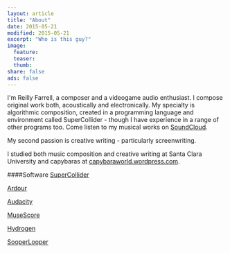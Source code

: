 ```yaml
---
layout: article
title: "About"
date: 2015-05-21
modified: 2015-05-21
excerpt: "Who is this guy?"
image:
  feature: 
  teaser: 
  thumb:
share: false
ads: false
---
```


I'm Reilly Farrell, a composer and a videogame audio enthusiast.  I compose original work both, acoustically and electronically.  My specialty is algorithmic composition, created in a programming language and environment called SuperCollider - though I have experience in a range of other programs too.  Come listen to my musical works on [SoundCloud](https://soundcloud.com/capybarrage-reilly).

My second passion is creative writing - particularly screenwriting.  

I studied both music composition and creative writing at Santa Clara University and capybaras at [capybaraworld.wordpress.com](https://capybaraworld.wordpress.com/about/).  

####Software
[SuperCollider](http://supercollider.github.io)

[Ardour](http://ardour.org)

[Audacity](http://web.audacityteam.org/about/)

[MuseScore](https://musescore.org)

[Hydrogen](http://www.hydrogen-music.org/hcms/)

[SooperLooper](http://essej.net/sooperlooper/)

